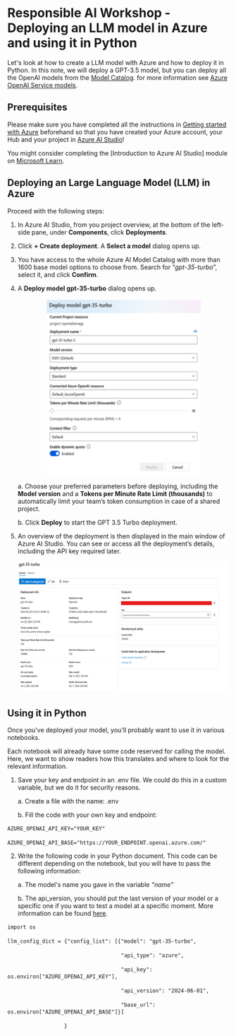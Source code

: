 # Responsible AI Workshop - Deploying an LLM model in Azure and using it in Python 

Let's look at how to create a LLM model with Azure and how to deploy it in Python. In this note, we will deploy a GPT-3.5 model, but you can deploy all the OpenAI models from the [Model Catalog](https://ai.azure.com/explore/models). for more information see [Azure OpenAI Service models](https://learn.microsoft.com/en-us/azure/ai-services/openai/concepts/models#gpt-35). 

## Prerequisites 

Please make sure you have completed all the instructions in [Getting started with Azure](getting-started-with-azure.md) beforehand so that you have created your Azure account, your Hub and your project in [Azure AI Studio](https://azure.microsoft.com/en-us/products/ai-studio/)!  

You might consider completing the [Introduction to Azure AI Studio] module on [Microsoft Learn](https://docs.microsoft.com/en-us/learn/).

## Deploying an Large Language Model (LLM) in Azure

Proceed with the following steps: 

1. In Azure AI Studio, from you project overview, at the bottom of the left-side pane, under **Components**, click **Deployments**.  

2. Click **+ Create deployment**. A **Select a model** dialog opens up.  

3. You have access to the whole Azure AI Model Catalog with more than 1600 base model options to choose from. Search for “*gpt-35-turbo*”, select it, and click **Confirm**. 

4. A **Deploy model gpt-35-turbo** dialog opens up. 

    <div style="text-align: center;">
        <img src="Images/2.1.png" alt="Deploy model gpt-35-turbo"  height="400">
    </div>


    a. Choose your preferred parameters before deploying, including the **Model version** and a **Tokens per Minute Rate Limit (thousands)** to automatically limit your team’s token consumption in case of a shared project. 

    b. Click **Deploy** to start the GPT 3.5 Turbo deployment. 

1. An overview of the deployment is then displayed in the main window of Azure AI Studio. You can see or access all the deployment’s details, including the API key required later. 

    <div style="text-align: center;">
        <img src="Images/2.2.png" alt="Model"  height="300">
    </div>

## Using it in Python 

Once you've deployed your model, you'll probably want to use it in various notebooks. 

Each notebook will already have some code reserved for calling the model. Here, we want to show readers how this translates and where to look for the relevant information. 

1. Save your key and endpoint in an .env file. We could do this in a custom variable, but we do it for security reasons. 

    a. Create a file with the name: .env 

    b. Fill the code with your own key and endpoint: 

```
AZURE_OPENAI_API_KEY="YOUR_KEY" 

AZURE_OPENAI_API_BASE="https://YOUR_ENDPOINT.openai.azure.com/" 
```
 
2. Write the following code in your Python document. This code can be different depending on the notebook, but you will have to pass the following information: 

    a. The model's name you gave in the variable *“name”* 

    b. The api_version, you should put the last version of your model or a specific one if you want to test a model at a specific moment. More information can be found [here](https://learn.microsoft.com/en-us/azure/ai-services/openai/reference). 

```
import os 

llm_config_dict = {"config_list": [{"model": "gpt-35-turbo",      

                                    "api_type": "azure", 

                                    "api_key": os.environ["AZURE_OPENAI_API_KEY"], 

                                    "api_version": "2024-06-01",  

                                    "base_url": os.environ["AZURE_OPENAI_API_BASE"]}] 

                  } 
```
 

 

 